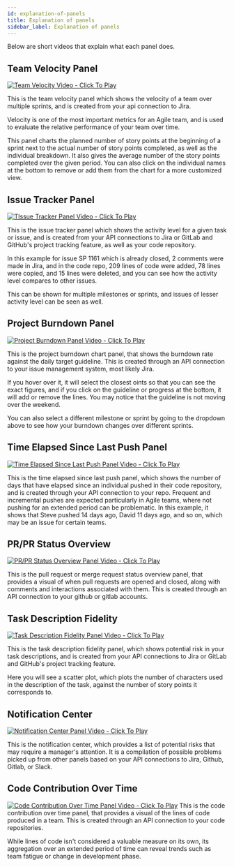 ```yaml
---
id: explanation-of-panels
title: Explanation of panels
sidebar_label: Explanation of panels
---
```


Below are short videos that explain what each panel does.

## Team Velocity Panel
[![Team Velocity Video - Click To Play](https://img.youtube.com/vi/gAsQbUB54jw/0.jpg)](https://www.youtube.com/watch?v=gAsQbUB54jw "Team Velocity Video - Click To Play")

This is the team velocity panel which shows the velocity of a team over multiple sprints, and is created from your api connection to Jira. 

Velocity is one of the most important metrics for an Agile team, and is used to evaluate the relative performance of your team over time. 

This panel charts the planned number of story points at the beginning of a sprint next to the actual number of story points completed, as well as the individual breakdown. It also gives the average number of the story points completed over the given period. You can also click on the individual names at the bottom to remove or add them from the chart for a more customized view.

## Issue Tracker Panel
[![TIssue Tracker Panel Video - Click To Play](https://img.youtube.com/vi/ifttghbS-3E/0.jpg)](https://www.youtube.com/watch?v=ifttghbS-3E "TIssue Tracker Panel Video - Click To Play")

This is the issue tracker panel which shows the activity level for a given task or issue, and is created from your API connections to Jira or GitLab and GitHub's project tracking feature, as well as your code repository. 

In this example for issue SP 1161 which is already closed, 2 comments were made in Jira, and in the code repo, 209 lines of code were added, 78 lines were copied, and 15 lines were deleted, and you can see how the activity level compares to other issues. 

This can be shown for multiple milestones or sprints, and issues of lesser activity level can be seen as well.

## Project Burndown Panel
[![Project Burndown Panel Video - Click To Play](https://img.youtube.com/vi/EGYqfCrGUtk/0.jpg)](https://www.youtube.com/watch?v=EGYqfCrGUtk "Project Burndown Panel Video - Click To Play")

This is the project burndown chart panel, that shows the burndown rate against the daily target guideline. This is created through an API connection to your issue management system, most likely Jira. 

If you hover over it, it will select the closest oints so that you can see the exact figures, and if you click on the guideline or progress at the bottom, it will add or remove the lines. You may notice that the guideline  is not moving over the weekend. 

You can also select a different milestone or sprint by going to the dropdown above to see how your burndown changes over different sprints. 

## Time Elapsed Since Last Push Panel
[![Time Elapsed Since Last Push Panel Video - Click To Play](https://img.youtube.com/vi/WkATzLlMd_U/0.jpg)](https://www.youtube.com/watch?v=WkATzLlMd_U "Time Elapsed Since Last Push Panel Video - Click To Play")

This is the time elapsed since last push panel, which shows the number of days that have elapsed since an individual pushed in their code repository, and is created through your API connection to your repo. Frequent and incremental pushes are expected particularly in Agile teams, where not pushing for an extended period can be problematic. In this example, it shows that Steve pushed 14 days ago, David 11 days ago, and so on, which may be an issue for certain teams. 

## PR/PR Status Overview
[![PR/PR Status Overview Panel Video - Click To Play](https://img.youtube.com/vi/c2_SpnbT5m4/0.jpg)](https://www.youtube.com/watch?v=c2_SpnbT5m4 "PR/PR Status Overview Panel Video - Click To Play")

This is the pull request or merge request status overview panel, that provides a visual of when pull requests are opened and closed, along with comments and interactions associated with them. This is created through an API connection to your github or gitlab accounts.

## Task Description Fidelity
[![Task Description Fidelity Panel Video - Click To Play](https://img.youtube.com/vi/FKTvfvPXQ70/0.jpg)](https://www.youtube.com/watch?v=FKTvfvPXQ70 "Task Description Fidelity Panel Video - Click To Play")

This is the task description fidelity panel, which shows potential risk in your task descriptions, and is created from your API connections to Jira or GitLab and GitHub's project tracking feature. 

Here you will see a scatter plot, which plots the number of characters used in the description of the task, against the number of story points it corresponds to. 

## Notification Center
[![Notification Center Panel Video - Click To Play](https://img.youtube.com/vi/ZLfKgAy-Pj4/0.jpg)](https://www.youtube.com/watch?v=ZLfKgAy-Pj4 "Notification Center Panel Video - Click To Play")

This is the notification center, which provides a list of potential risks that may require a manager's attention. It is a compilation of possible problems picked up from other panels based on your API connections to Jira, Github, Gitlab, or Slack.

## Code Contribution Over Time
[![Code Contribution Over Time Panel Video - Click To Play](https://img.youtube.com/vi/V-TtO-TDg9M/0.jpg)](https://www.youtube.com/watch?v=V-TtO-TDg9M "Code Contribution Over Time Panel Video - Click To Play")
This is the code contribution over time panel, that provides a visual of the lines of code produced in a team. This is created through an API connection to your code repositories. 

While lines of code isn't considered a valuable measure on its own, its aggregation over an extended period of time can reveal trends such as team fatigue or change in development phase. 

